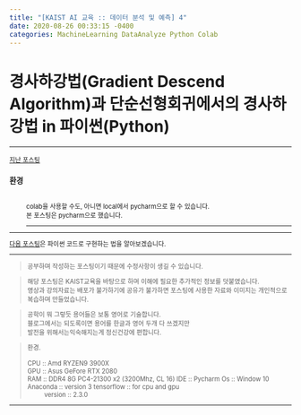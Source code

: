 ```yaml
---
title: "[KAIST AI 교육 :: 데이터 분석 및 예측] 4"
date: 2020-08-26 00:33:15 -0400
categories: MachineLearning DataAnalyze Python Colab
---
```

# 경사하강법(Gradient Descend Algorithm)과 단순선형회귀에서의 경사하강법 in 파이썬(Python)

<hr/>
<div style = "font-size :0.8em">
  <a href = "https://can019.github.io/machinelearning/dataanalyze/MachineLearning-AI-3/">지난 포스팅</a><br/>
  <div>
    <h3 style = "font-size :1.2em"> 환경</h3><br/>
    <div style = "margin-left : 30px">
     colab을 사용할 수도, 아니면 local에서 pycharm으로 할 수 있습니다.<br/>
     본 포스팅은 pycharm으로 했습니다.
     <hr/>
    
  </div>
 <hr/>
<a href = "">다음 포스팅</a>은 파이썬 코드로 구현하는 법을 알아보겠습니다.<hr/>
   <blockquote> 공부하며 작성하는 포스팅이기 때문에 수정사항이 생길 수 있습니다. </blockquote>
  <blockquote>해당 포스팅은 KAIST교육을 바탕으로 하며 이해에 필요한 추가적인 정보를 덧붙였습니다.<br/>
  영상과 강의자료는 배포가 불가하기에 공유가 불가하면 포스팅에 사용한 자료와 이미지는 개인적으로 복습하며 만들었습니다. </blockquote>
  <blockquote> 공학이 뭐 그렇듯 용어들은 보통 영어로 기술합니다.<br/>
    블로그에서는 되도록이면 용어를 한글과 영어 두개 다 쓰겠지만<br/>
    발전을 위해서는익숙해지는게 정신건강에 편합니다.
  </blockquote>
  <blockquote>
    환경.<br/><br/>
    CPU :: Amd RYZEN9 3900X<br/>
    GPU :: Asus GeFore RTX 2080<br/>
    RAM :: DDR4 8G PC4-21300 x2 (3200Mhz, CL 16)
    IDE :: Pycharm
    Os :: Window 10
    Anaconda :: version 3
    tensorflow :: for cpu and gpu<br/>
    <div style = "margin-left : 30px">
       version :: 2.3.0<br/>
    </div>
  </blockquote>
  <hr/>
</div>
